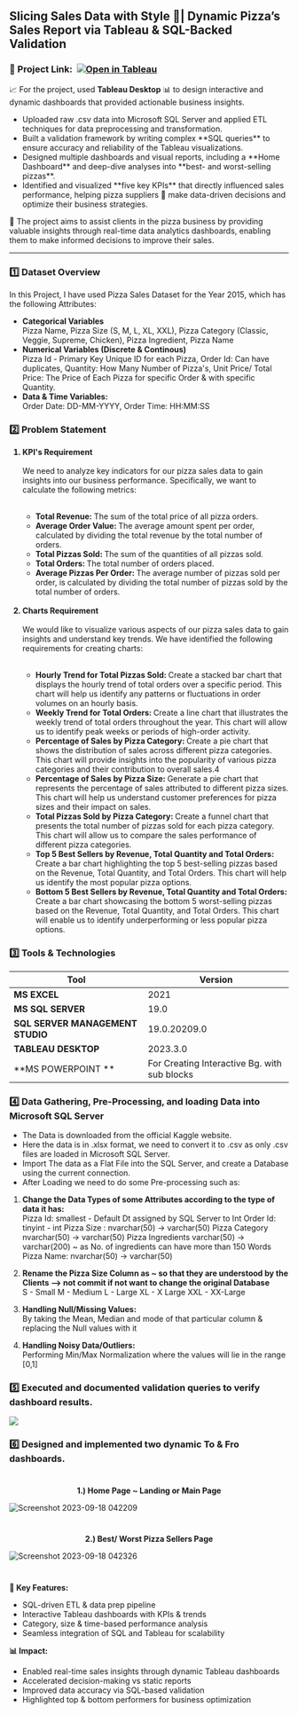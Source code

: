 ## Slicing Sales Data with Style 🍕| Dynamic Pizza’s Sales Report via Tableau & SQL-Backed Validation 

### 📍 Project Link: &nbsp;[![Open in Tableau](https://img.shields.io/badge/Open%20in-Tableau-005C9F?style=flat-square&logo=tableau&logoColor=white)](https://public.tableau.com/app/profile/kunal7999/viz/Pizza_Sales_Proj_1/Home)

📈 For the project, used **Tableau Desktop** 📊 to design interactive and dynamic dashboards that provided actionable business insights. 

<ul>
<li> Uploaded raw .csv data into Microsoft SQL Server and applied ETL techniques for data preprocessing and transformation.
  
<li> Built a validation framework by writing complex **SQL queries** to ensure accuracy and reliability of the Tableau visualizations. </li>

<li> Designed multiple dashboards and visual reports, including a **Home Dashboard** and deep-dive analyses into **best- and worst-selling pizzas**. </li>

<li> Identified and visualized **five key KPIs** that directly influenced sales performance, helping pizza suppliers 🍕 make data-driven decisions and optimize their business strategies. </li>
</ul>

🚀 The project aims to assist clients in the pizza business by providing valuable insights through real-time data analytics dashboards, enabling them to make informed decisions to improve their sales. </li>

---

### 1️⃣ Dataset Overview

In this Project, I have used Pizza Sales Dataset for the Year 2015, which has the following Attributes:
<ul>
<b><li> Categorical Variables </li></b>
Pizza Name, Pizza Size (S, M, L, XL, XXL), Pizza Category (Classic, Veggie, Supreme, Chicken), Pizza Ingredient, Pizza Name
<b><li> Numerical Variables (Discrete & Continous) </li></b>
Pizza Id - Primary Key Unique ID for each Pizza, Order Id: Can have duplicates, Quantity: How Many Number of Pizza's, Unit Price/ Total Price: The Price of Each Pizza for specific Order & with specific Quantity.
<b><li> Data & Time Variables: </li></b> Order Date: DD-MM-YYYY, Order Time: HH:MM:SS </ul>

### 2️⃣ Problem Statement
<ol>
<b><li> KPI's Requirement </li></b>
<br>
We need to analyze key indicators for our pizza sales data to gain insights into our business performance. Specifically, we want to calculate the following metrics:
<ul>
  <br>
<b><li> Total Revenue:</b> The sum of the total price of all pizza orders. 
<b><li> Average Order Value: </b> The average amount spent per order, calculated by dividing the total revenue by the total number of orders.
<b><li> Total Pizzas Sold: </b> The sum of the quantities of all pizzas sold.
<b><li>Total Orders: </b> The total number of orders placed.
<b><li> Average Pizzas Per Order: </b> The average number of pizzas sold per order, is calculated by dividing the total number of pizzas sold by the total number of orders. </ul>
<br>
<b><li> Charts Requirement </li></b>
<br>
We would like to visualize various aspects of our pizza sales data to gain insights and understand key trends. We have identified the following requirements for creating charts:
<br>
<ul> 
<br>
<b><li> Hourly Trend for Total Pizzas Sold: </b>
Create a stacked bar chart that displays the hourly trend of total orders over a specific period. This chart will help us identify any patterns or fluctuations in order volumes on an hourly basis.
<b><li> Weekly Trend for Total Orders: </b>
Create a line chart that illustrates the weekly trend of total orders throughout the year. This chart will allow us to identify peak weeks or periods of high-order activity.
<b><li> Percentage of Sales by Pizza Category: </b>
Create a pie chart that shows the distribution of sales across different pizza categories. This chart will provide insights into the popularity of various pizza categories and their contribution to overall sales.4
<b><li> Percentage of Sales by Pizza Size: </b>
Generate a pie chart that represents the percentage of sales attributed to different pizza sizes. This chart will help us understand customer preferences for pizza sizes and their impact on sales.
<b><li> Total Pizzas Sold by Pizza Category: </b>
Create a funnel chart that presents the total number of pizzas sold for each pizza category. This chart will allow us to compare the sales performance of different pizza categories.
<b><li> Top 5 Best Sellers by Revenue, Total Quantity and Total Orders: </b>
Create a bar chart highlighting the top 5 best-selling pizzas based on the Revenue, Total Quantity, and Total Orders. This chart will help us identify the most popular pizza options.
<b><li> Bottom 5 Best Sellers by Revenue, Total Quantity and Total Orders: </b>
Create a bar chart showcasing the bottom 5 worst-selling pizzas based on the Revenue, Total Quantity, and Total Orders. This chart will enable us to identify underperforming or less popular pizza options. 
</ol> </ol>

### 3️⃣ Tools & Technologies

<div align="left">

| Tool | Version |
|-----------|----------------|
| **MS EXCEL** |  2021 |
| **MS SQL SERVER** | 19.0 |
| **SQL SERVER MANAGEMENT STUDIO** | 19.0.20209.0 |
| **TABLEAU DESKTOP** | 2023.3.0 |
| **MS POWERPOINT ** | For Creating Interactive Bg. with sub blocks |
</div>

### 4️⃣ Data Gathering, Pre-Processing, and loading Data into Microsoft SQL Server

<ul>
<li> The Data is downloaded from the official Kaggle website.
<li> Here the data is in .xlsx format, we need to convert it to .csv as only .csv files are loaded in Microsoft SQL Server.
<li> Import The data as a Flat File into the SQL Server, and create a Database using the current connection.
<li> After Loading we need to do some Pre-processing such as: </ul>

<ol>
<b><li> Change the Data Types of some Attributes according to the type of data it has: </b></li>
Pizza Id: smallest - Default Dt assigned by SQL Server to Int
Order Id: tinyint - int
Pizza Size : nvarchar(50) -> varchar(50)
Pizza Category nvarchar(50) -> varchar(50)
Pizza Ingredients varchar(50) -> varchar(200) ~ as No. of ingredients can have more than 150 Words
Pizza Name: nvarchar(50) -> varchar(50)

<b><li>  Rename the Pizza Size Column as ~ so that they are understood by the Clients --> not commit if not want to change the original Database </b></li>
S - Small
M - Medium
L - Large
XL - X Large
XXL - XX-Large

<b><li> Handling Null/Missing Values: </b></li> By taking the Mean, Median and mode of that particular column & replacing the Null values with it 

<b><li> Handling Noisy Data/Outliers: </b></li> Performing Min/Max Normalization where the values will lie in the range [0,1] 
</ol>

### 5️⃣ Executed and documented validation queries to verify dashboard results.

<img src = "https://github.com/KunalAnand2907/Dynamic_PizzaSalesReport_ByTableau_SQL/assets/46574881/01e3d543-0cf5-4b8f-b1e6-7d9e964292d3">

### 6️⃣ Designed and implemented two dynamic To & Fro dashboards.

#
<p align="center"> <b>1.) Home Page ~ Landing or Main Page</b></p>

![Screenshot 2023-09-18 042209](https://github.com/KunalAnand2907/Dynamic_PizzaSalesReport_ByTableau_SQL/assets/46574881/a5105283-a3fb-4a28-b69c-01101d0908aa)

#
<p align="center"> <b> 2.) Best/ Worst Pizza Sellers Page</b></p>


![Screenshot 2023-09-18 042326](https://github.com/KunalAnand2907/Dynamic_PizzaSalesReport_ByTableau_SQL/assets/46574881/e690fc3c-0103-4c6d-9dae-34ee77aa4def)

#

**🔑 Key Features:**

<ul>
<li>SQL-driven ETL & data prep pipeline</li>
<li>Interactive Tableau dashboards with KPIs & trends</li>
<li>Category, size & time-based performance analysis</li>
<li>Seamless integration of SQL and Tableau for scalability</li>
</ul>

**📊 Impact:**
<ul>
<li>Enabled real-time sales insights through dynamic Tableau dashboards</li>
<li>Accelerated decision-making vs static reports</li>
<li>Improved data accuracy via SQL-based validation</li>
<li>Highlighted top & bottom performers for business optimization</li>
</ul>
